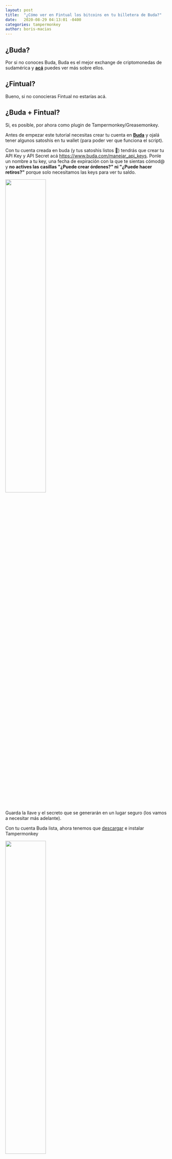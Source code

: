 ```yaml
---
layout: post
title:  "¿Cómo ver en Fintual los bitcoins en tu billetera de Buda?"
date:   2020-08-29 04:13:01 -0400
categories: tampermonkey
author: boris-macias
---
```

## ¿Buda?

Por si no conoces Buda, Buda es el mejor exchange de criptomonedas de sudamérica y <a href="https://www.buda.com" target="_blank"><b>acá</b></a> puedes ver más sobre ellos.

## ¿Fintual?

Bueno, si no conocieras Fintual no estarías acá.

## ¿Buda + Fintual?

Si, es posible, por ahora como plugin de Tampermonkey/Greasemonkey.

Antes de empezar este tutorial necesitas crear tu cuenta en <a href="https://www.buda.com" target="_blank"><b>Buda</b></a> y ojalá tener algunos satoshis en tu wallet (para poder ver que funciona el script).

Con tu cuenta creada en buda (y tus satoshis listos 🚀) tendrás que crear tu API Key y API Secret acá <a target="_blank" href="https://www.buda.com/manejar_api_keys">https://www.buda.com/manejar_api_keys</a>. Ponle un nombre a tu key, una fecha de expiración con la que te sientas cómod@ y <b>no actives las casillas "¿Puede crear órdenes?" ni "¿Puede hacer retiros?"</b> porque solo necesitamos las keys para ver tu saldo.

<img src="/assets/buda-fintual/api-key.png" style="width: 50%">

Guarda la llave y el secreto que se generarán en un lugar seguro (los vamos a necesitar más adelante).

Con tu cuenta Buda lista, ahora tenemos que [descargar](https://www.tampermonkey.net/) e instalar Tampermonkey

<img src="/assets/buda-fintual/tampermonkey-download.png" style="width: 50%">

Luego hacemos click en el plugin

<img src="/assets/buda-fintual/plugin.png" style="width: 50%">

Y en el menú que se despliega en "Create new script"

<img src="/assets/buda-fintual/create-script.png" style="width: 50%">

Se abrirá un editor en una nueva pestaña, donde tendrás que pegar el código que compone este plugin.<br>
Esta es la URL del código: <a target="_blank" href="https://raw.githubusercontent.com/borismacias/buda-fintual-tampermonkey/master/main.js">https://raw.githubusercontent.com/borismacias/buda-fintual-tampermonkey/master/main.js</a> (Al final de este artículo está la explicación paso a paso de lo que hace el código)

<img src="/assets/buda-fintual/raw-code.png" style="width: 50%">

Después de copiar y pegar el código, tienes que ir a "File" -> "Save"

<img src="/assets/buda-fintual/save.png">

Y listo, ya está instalado el plugin y podrás verlo cuando entres a la página principal de fintual, con esta URL exacta <a href="https://fintual.cl/" target="_blank">https://fintual.cl/</a>.

Ahora que ya tenemos el plugin instalado, la primera vez que entres a Fintual tendrás que configurarlo.

Primero aparece este cuadro de diálogo, acá tenemos que ingresar un texto al azar que se va a utilizar para poder encriptar tu API Key y API secret de Buda

<img src="/assets/buda-fintual/setup-1.png" style="width: 50%">

Despues tienes que ingresar la API Key de buda que generamos al principio de esta guía

<img src="/assets/buda-fintual/setup-2.png" style="width: 50%">

Y finalmente ingresa el API Secret.

<img src="/assets/buda-fintual/setup-3.png" style="width: 50%">

El API Key y el Secret solo se guardan localmente y además encriptados con el texto que ingresaste al comienzo de la configuración.

Ahora, si entras a tu cuenta Fintual, y vas a <a href="https://fintual.cl/" target="_blank">https://fintual.cl/</a> (no va a funcionar en ninguna otra URL) se abrirá un nuevo tab de Tampermonkey pidiéndote permisos para permitir que el script hable con otro dominio, en este caso necesita hablar con <b>https://buda.com</b>. Solo necesitas hacer click en <b>Always allow domain</b>

<img src="/assets/buda-fintual/setup-4.png" style="width: 50%">

Despues de <u>aprobar</u> los permisos, recarga la pestaña en la que estabas y deberías ver tu saldo de bitcoins en pesos bajo el título "Otras Platas" así

<img src="/assets/buda-fintual/setup-5.png" style="width: 50%">

Si por algún motivo el texto se queda pegado en "Hablando con Buda", reinicia Chrome y recarga la página

<b>Para cualquier sugerencia/corrección, pueden mandarme un PR a <a href="https://github.com/borismacias/buda-fintual-tampermonkey">https://github.com/borismacias/buda-fintual-tampermonkey</a> o un correo a <a href="mailto:boris@fintual.com">boris@fintual.com</a></b>

## El código

```
// @match        https://fintual.cl/
// @require      http://crypto.stanford.edu/sjcl/sjcl.js
// @require      https://cdnjs.cloudflare.com/ajax/libs/js-sha512/0.8.0/sha512.min.js
// @grant    GM_getValue
// @grant    GM_setValue
// @grant    GM_registerMenuCommand
// @grant    GM.xmlHttpRequest
```

`@match`: La URL donde este plugin se ejecuta, en este caso es https://fintual.cl/ <br>
`@require`: Se utiliza para cargar librerías exteras. En este script necesitamos la Stanford Javascript Crypto Library y sha512, para encriptar las credenciales y para encriptar la firma para usar la api de buda<br>
`@grant`: La usamos para "importar" funciones de greasemoney/tampermonkey

<br>

```
function buildHTML(capital) {
  return '<div class="fintual-app-goal-item">' +
           '<a class="fintual-app-goal-item__link" href="#"></a>' +
           '<div class="fintual-app-goal-item__details">' +
             '<div class="fintual-app-goal-item__name fintual-app-goal-item__name--deposited">' +
               '<span>Bitcoins ₿</span>' +
             '</div>' +
           '</div>' +
           '<div class="fintual-app-goal-item__status-detail">' +
             '<div class="fintual-app-goal-item__amount">'+ capital +'</div>' +
           '</div>' +
         '</div>'
}
```
`buildHTML(capital)`: Construye los nodos que muestran el monto en CLP

<br>

```
function checkEncKey() {
  let encKey = GM_getValue('encKey', '');

  if (!encKey) {
    encKey = prompt(
      'Necesitamos un texto random para poder encriptar tus datos. Porfa ingresa cualquier texto:',
    );
    GM_setValue('encKey', encKey);
  }
}
```
`checkEncKey()`: Revisa si existe el valor para la llave que encripta las credenciales

<br>

```
function buildMenuCommands() {
  GM_registerMenuCommand('Cambiar API Key', changeApiKey);
  GM_registerMenuCommand('Cambiar API Secret', changeApiSecret);
}

function changeApiKey() {
  promptAndChangeStoredValue('Api key', 'apiKey');
  rebuildBitcoinContainerInnerHtml('Recarga la página 🙏🏼')
}

function changeApiSecret() {
  promptAndChangeStoredValue('Api secret', 'apiSecret');
  rebuildBitcoinContainerInnerHtml('Recarga la página 🙏🏼')
}

function promptAndChangeStoredValue(userPrompt, setValVarName) {
  let targVar = prompt('Cambiar ' + userPrompt, '');
  GM_setValue(setValVarName, encryptAndStore(targVar));
}

function rebuildBitcoinContainerInnerHtml(amount) {
  let bitcoinContainer = document.getElementById('bitcoin-container');
  bitcoinContainer.innerHTML = buildHTML(amount)
}
```

`buildMenuCommands()`: Crea menúes para poder cambiar manualmente la api key y api secret sin tener que desinstalar el plugin <br>
`changeApiKey()` - `changeApiSecret()`: Prompts y setters para ApiKey y ApiSecret<br>
`promptAndChangeStoredValue`: self explanatory<br>
`rebuildBitcoinContainerInnerHtml(amount)`: reconstruye el contenedor con el monto

<br>

```
function decodeOrPrompt(targVar, userPrompt, setValVarName) {
  if (!targVar) {
    targVar = prompt(userPrompt + ' no está seteada. Ingrésala acá:','');
    GM_setValue(setValVarName, encryptAndStore(targVar));
  }
  else {
    targVar = unStoreAndDecrypt(targVar);
  }
  return targVar;
}

function encryptAndStore(clearText) {
  const encKey = GM_getValue('encKey', '');
  return JSON.stringify(sjcl.encrypt(encKey, clearText));
}

function unStoreAndDecrypt(jsonObj) {
  const encKey = GM_getValue('encKey', '');
  return sjcl.decrypt(encKey, JSON.parse(jsonObj));
}
```
`decodeOrPrompt(targVar, userPrompt, setValVarName)`: retorna `tarVar` desencriptada si existe, sino usa un prompt con el texto `userPrompt` y la guarda en `setValVarName`<br>
`encryptAndStore(clearText)`: encripta el texto plano `clearText` usando la librería de stanford <br>
`unStoreAndDecrypt(jsonObj)`: retorna `jsonObj` desencriptado

<br>

```
function fillCapital(key, secret){
  const nonce = getNonce();
  const baseURL = 'https://www.buda.com';
  const balancePath = '/api/v2/balances';
  const unsignedString = 'GET ' + balancePath + ' ' + nonce;
  const signature = sha384.hmac(secret, unsignedString);
  const balanceUrl = baseURL + balancePath;

  GM.xmlHttpRequest({
    method: "GET",
    url: balanceUrl,
    headers: {
      'X-SBTC-APIKEY': key,
      'X-SBTC-SIGNATURE': signature,
      'X-SBTC-NONCE': nonce
    },
    onload: function(balanceResponse) {
      const parsedBalanceResponse = JSON.parse(balanceResponse.responseText);
      const btcBalance = parsedBalanceResponse.balances.find(function(balance){ return balance.id === "BTC"});
      const btcAmount = parseFloat(btcBalance.available_amount[0]);

      GM.xmlHttpRequest({
        method: "POST",
        headers: {
            'Accept': 'application/json',
            "Content-Type": "application/json"
        },
        url: "https://www.buda.com/api/v2/markets/btc-clp/quotations",
        data: JSON.stringify({type: "bid_given_earned_base",amount: btcAmount + ""}),
        dataType: 'json',
        contentType: 'application/json',
        overrideMimeType: 'application/json',
        onload: function (quotationResponse) {
          const parsedQuotationResponse = JSON.parse(quotationResponse.responseText);
          const capital = parsedQuotationResponse.quotation.quote_exchanged[0];
          rebuildBitcoinContainerInnerHtml(currencyFormattedAmount(capital))
        }
      })
    }
  });
}

function currencyFormattedAmount(amount, decimalCount = 0, decimal = ",", thousands = ".") {
  try {
    decimalCount = Math.abs(decimalCount);
    decimalCount = isNaN(decimalCount) ? 2 : decimalCount;

    const negativeSign = amount < 0 ? "-" : "";

    let i = parseInt(amount = Math.abs(Number(amount) || 0).toFixed(decimalCount)).toString();
    let j = (i.length > 3) ? i.length % 3 : 0;

    return '$ ' + negativeSign + (j ? i.substr(0, j) + thousands : '') + i.substr(j).replace(/(\d{3})(?=\d)/g, "$1" + thousands) + (decimalCount ? decimal + Math.abs(amount - i).toFixed(decimalCount).slice(2) : "");
  } catch (e) {
    console.log(e)
  }
}
```

`fillCapital(key, secret)`: Hace las llamadas a la API de buda para conseguir el balance de bitcoins y para calcular la equivalencia en CLP. Necesita la `key` y `secret`<br>
`currencyFormattedAmount(amount, decimalCount, decimal)`: Formatea el `amount` y retorna elmonto con `$` y `.`<br>
`getNonce()`: Retorna el timestamp de `now` para usarlo en las llamadas a la API de Buda<br>

<br>

```
(function() {
    'use strict';

    checkEncKey();
    let key = GM_getValue('apiKey', '');
    let secret = GM_getValue('apiSecret', '');
    key = decodeOrPrompt(key, 'ApiKey de Buda', 'apiKey');
    secret = decodeOrPrompt(secret, 'ApiSecret de Buda', 'apiSecret');
    if(!key || !secret){
      alert("Necesitamos tu key y secret para poder mostrar tu balance.")
    };
    buildMenuCommands();
    let goalsContainers = document.getElementsByClassName('fintual-app-goal-items');
    let base = goalsContainers[goalsContainers.length - 1];
    let bitcoinContainer = document.createElement('div');
    bitcoinContainer.setAttribute('id','bitcoin-container');
    base.append(bitcoinContainer);
    bitcoinContainer.innerHTML = buildHTML("Hablando con Buda ...");
    fillCapital(key, secret);
})();
```

Flujo principal del script
* Revisa que exista la llave para encriptar las credenciales
* Obtiene los valores para el API key + secret
* Si existen los valores, se desencriptan con la llave, sino se piden con un prompt
* Construye los menúes para cambiar la API key y el secret
* Construye los nodos HTML para escribir el monto
* Llama a `fillCapital`


